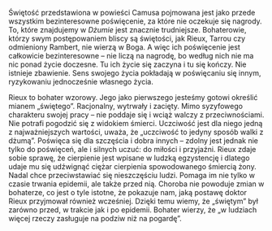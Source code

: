 Świętość przedstawiona w powieści Camusa pojmowana jest jako przede wszystkim bezinteresowne poświęcenie, za które nie oczekuje się nagrody. To, które znajdujemy w *Dżumie* jest znacznie trudniejsze. Bohaterowie, którzy swym postępowaniem bliscy są świętości, jak Rieux, Tarrou czy odmieniony Rambert, nie wierzą w Boga. A więc ich poświęcenie jest całkowicie bezinteresowne – nie liczą na nagrodę, bo według nich nie ma nic ponad życie doczesne. Tu ich życie się zaczyna i tu się kończy. Nie istnieje zbawienie. Sens swojego życia pokładają w poświęcaniu się innym, ryzykowaniu jednocześnie własnego życia.

Rieux to bohater wzorowy. Jego jako pierwszego jesteśmy gotowi określić mianem „świętego”. Racjonalny, wytrwały i zacięty. Mimo syzyfowego charakteru swojej pracy – nie poddaje się i wciąż walczy z przeciwnościami. Nie potrafi pogodzić się z widokiem śmierci. Uczciwość jest dla niego jedną z najważniejszych wartości, uważa, że „uczciwość to jedyny sposób walki z dżumą”. Poświęca się dla szczęścia i dobra innych – zdolny jest jednak nie tylko do poświęceń, ale i silnych uczuć: do miłości i przyjaźni. Rieux zdaje sobie sprawę, że cierpienie jest wpisane w ludzką egzystencję i dlatego udaje mu się udźwignąć ciężar cierpienia spowodowanego śmiercią żony. Nadal chce przeciwstawiać się nieszczęściu ludzi. Pomaga im nie tylko w czasie trwania epidemii, ale także przed nią. Choroba nie powoduje zmian w bohaterze, co jest o tyle istotne, że pokazuje nam, jaką postawę doktor Rieux przyjmował również wcześniej. Dzięki temu wiemy, że „świętym” był zarówno przed, w trakcie jak i po epidemii. Bohater wierzy, że „w ludziach więcej rzeczy zasługuje na podziw niż na pogardę”.

